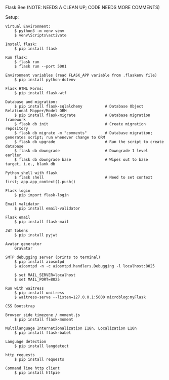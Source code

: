 Flask Bee (NOTE: NEEDS A CLEAN UP; CODE NEEDS MORE COMMENTS)

Setup:

    Virtual Environment:
        $ python3 -m venv venv
        $ venv\Scripts\activate
    
    Install flask:
        $ pip install flask
    
    Run flask:
        $ flask run
        $ flask run --port 5001
    
    Environment variables (read FLASK_APP variable from .flaskenv file)
        $ pip install python-dotenv

    Flask HTML Forms:
        $ pip install flask-wtf

    Database and migration:
        $ pip install flask-sqlalchemy          # Database Object Relational Mapper/Model ORM 
        $ pip install flask-migrate             # Database migration framework
        $ flask db init                         # Create migration repository
        $ flask db migrate -m "comments"        # Database migration; generates script; run whenever change to ORM
        $ flask db upgrade                      # Run the script to create database
        $ flask db downgrade                    # Downgrade 1 level earlier
        $ flask db downgrade base               # Wipes out to base target, i.e., blank db
    
    Python shell with flask
        $ flask shell                           # Need to set context first; app.app_context().push()

    Flask login
        $ pip import flask-login
    
    Email validator
        $ pip install email-validator

    Flask email
        $ pip install flask-mail

    JWT tokens
        $ pip install pyjwt
        
    Avatar generator
        Gravatar

    SMTP debugging server (prints to terminal)
        $ pip install aiosmtpd
        $ aiosmtpd -n -c aiosmtpd.handlers.Debugging -l localhost:8025
        
        $ set MAIL_SERVER=localhost
        $ set MAIL_PORT=8025

    Run with waitress
        $ pip install waitress
        $ waitress-serve --listen=127.0.0.1:5000 microblog:myFlask 

    CSS Bootstrap

    Browser side timezone / moment.js
        $ pip install flask-moment

    Multilanguage Internationalization I18n, Localization L10n
        $ pip install flask-babel

    Language detection
        $ pip install langdetect

    http requests
        $ pip install requests
    
    Command line http client
        $ pip install httpie